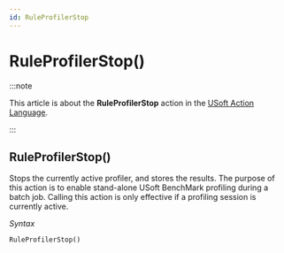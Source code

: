 ```yaml
---
id: RuleProfilerStop
---
```


# RuleProfilerStop()




:::note

This article is about the **RuleProfilerStop** action in the [USoft Action Language](/docs/Task_flow/Action_Language_reference/USoft_Action_Language.md).

:::

## **RuleProfilerStop()**

Stops the currently active profiler, and stores the results. The purpose of this action is to enable stand-alone USoft BenchMark profiling during a batch job. Calling this action is only effective if a profiling session is currently active.

*Syntax*

```
RuleProfilerStop()
```

 